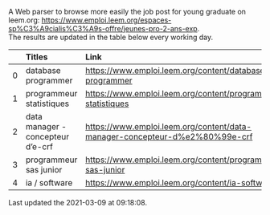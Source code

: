A Web parser to browse more easily the job post for young graduate on leem.org: https://www.emploi.leem.org/espaces-sp%C3%A9cialis%C3%A9s-offre/jeunes-pro-2-ans-exp.  
The results are updated in the table below every working day.  


|    | Titles                            | Link                                                                        |   Department |   Consulted |
|---:|:----------------------------------|:----------------------------------------------------------------------------|-------------:|------------:|
|  0 | database programmer               | https://www.emploi.leem.org/content/database-programmer                     |           92 |        2636 |
|  1 | programmeur statistiques          | https://www.emploi.leem.org/content/programmeur-statistiques                |           92 |        3024 |
|  2 | data manager - concepteur d’e-crf | https://www.emploi.leem.org/content/data-manager-concepteur-d%e2%80%99e-crf |           75 |          62 |
|  3 | programmeur sas junior            | https://www.emploi.leem.org/content/programmeur-sas-junior                  |           75 |         283 |
|  4 | ia / software                     | https://www.emploi.leem.org/content/ia-software                             |           75 |        1210 |
  
Last updated the 2021-03-09 at 09:18:08.
